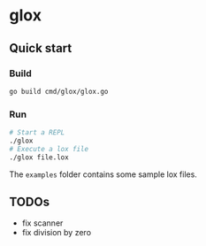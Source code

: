 # glox

## Quick start

### Build

```bash
go build cmd/glox/glox.go
```

### Run

```bash
# Start a REPL
./glox
# Execute a lox file
./glox file.lox
```

The `examples` folder contains some sample lox files.

## TODOs

- fix scanner
- fix division by zero
